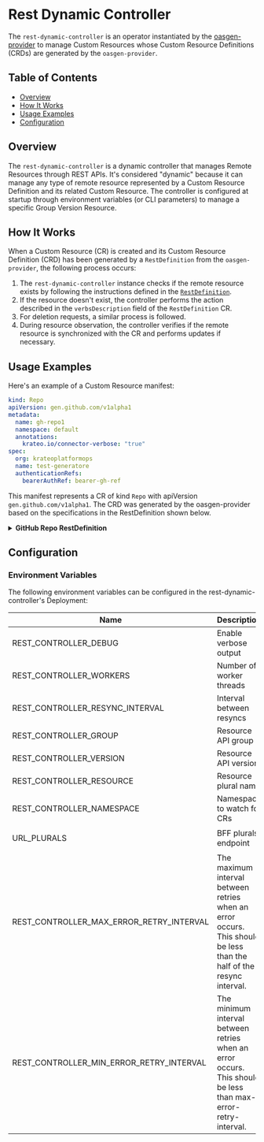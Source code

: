 # Rest Dynamic Controller

The `rest-dynamic-controller` is an operator instantiated by the [oasgen-provider](https://github.com/krateoplatformops/oasgen-provider) to manage Custom Resources whose Custom Resource Definitions (CRDs) are generated by the `oasgen-provider`.

## Table of Contents

- [Overview](#overview)
- [How It Works](#how-it-works)
- [Usage Examples](#usage-examples)
- [Configuration](#configuration)

## Overview

The `rest-dynamic-controller` is a dynamic controller that manages Remote Resources through REST APIs. It's considered "dynamic" because it can manage any type of remote resource represented by a Custom Resource Definition and its related Custom Resource. The controller is configured at startup through environment variables (or CLI parameters) to manage a specific Group Version Resource.

## How It Works

When a Custom Resource (CR) is created and its Custom Resource Definition (CRD) has been generated by a `RestDefinition` from the `oasgen-provider`, the following process occurs:

1. The `rest-dynamic-controller` instance checks if the remote resource exists by following the instructions defined in the [`RestDefinition`](https://doc.crds.dev/github.com/krateoplatformops/oasgen-provider).
2. If the resource doesn't exist, the controller performs the action described in the `verbsDescription` field of the `RestDefinition` CR.
3. For deletion requests, a similar process is followed.
4. During resource observation, the controller verifies if the remote resource is synchronized with the CR and performs updates if necessary.

## Usage Examples

Here's an example of a Custom Resource manifest:

```yaml
kind: Repo
apiVersion: gen.github.com/v1alpha1
metadata:
  name: gh-repo1
  namespace: default
  annotations:
    krateo.io/connector-verbose: "true"
spec:
  org: krateoplatformops
  name: test-generatore
  authenticationRefs:
    bearerAuthRef: bearer-gh-ref
```

This manifest represents a CR of kind `Repo` with apiVersion `gen.github.com/v1alpha1`. The CRD was generated by the oasgen-provider based on the specifications in the RestDefinition shown below.

<details>
<summary><b>GitHub Repo RestDefinition</b></summary>

```yaml
kind: RestDefinition
apiVersion: swaggergen.krateo.io/v1alpha1
metadata:
  name: def-github
  namespace: default
spec:
  oasPath: https://github.com/krateoplatformops/github-oas3/raw/1-oas-specification-fixes/openapi.yaml
  resourceGroup: gen.github.com
  resource:
    kind: Repo
    identifiers:
      - id
      - name
      - html_url
    verbsDescription:
    - action: create
      method: POST
      path: /orgs/{org}/repos
    - action: delete
      method: DELETE
      path: /repos/{owner}/{repo}
      altFieldMapping:
        org: owner
        name: repo
    - action: get
      method: GET
      path: /repos/{owner}/{repo}
      altFieldMapping:
        org: owner
        name: repo
```
</details>

## Configuration

### Environment Variables

The following environment variables can be configured in the rest-dynamic-controller's Deployment:

| Name | Description  | Default Value |
|------|--------------|---------------|
| REST_CONTROLLER_DEBUG | Enable verbose output | `false` |
| REST_CONTROLLER_WORKERS | Number of worker threads | `1` |
| REST_CONTROLLER_RESYNC_INTERVAL | Interval between resyncs | `1m` |
| REST_CONTROLLER_GROUP | Resource API group | - |
| REST_CONTROLLER_VERSION | Resource API version | - |
| REST_CONTROLLER_RESOURCE | Resource plural name | - |
| REST_CONTROLLER_NAMESPACE | Namespace to watch for CRs | `""` (all namespaces) |
| URL_PLURALS | BFF plurals endpoint | `http://snowplow.krateo-system.svc.cluster.local:8081/api-info/names` |
| REST_CONTROLLER_MAX_ERROR_RETRY_INTERVAL | The maximum interval between retries when an error occurs. This should be less than the half of the resync interval. | `30s` | 
| REST_CONTROLLER_MIN_ERROR_RETRY_INTERVAL | The minimum interval between retries when an error occurs. This should be less than max-error-retry-interval. | `1s` | 